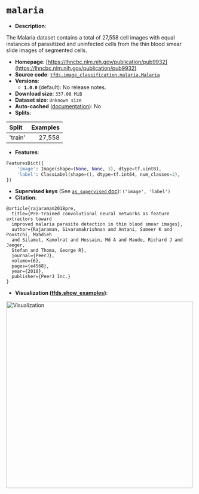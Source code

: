 <div itemscope itemtype="http://schema.org/Dataset">
  <div itemscope itemprop="includedInDataCatalog" itemtype="http://schema.org/DataCatalog">
    <meta itemprop="name" content="TensorFlow Datasets" />
  </div>

  <meta itemprop="name" content="malaria" />
  <meta itemprop="description" content="The Malaria dataset contains a total of 27,558 cell images&#10;with equal instances of parasitized and uninfected cells from the thin blood &#10;smear slide images of segmented cells.&#10;&#10;To use this dataset:&#10;&#10;```python&#10;import tensorflow_datasets as tfds&#10;&#10;ds = tfds.load(&#x27;malaria&#x27;, split=&#x27;train&#x27;)&#10;for ex in ds.take(4):&#10;  print(ex)&#10;```&#10;&#10;See [the guide](https://www.tensorflow.org/datasets/overview) for more&#10;informations on [tensorflow_datasets](https://www.tensorflow.org/datasets).&#10;&#10;&lt;img src=&quot;https://storage.googleapis.com/tfds-data/visualization/malaria-1.0.0.png&quot; alt=&quot;Visualization&quot; width=&quot;500px&quot;&gt;&#10;&#10;" />
  <meta itemprop="url" content="https://www.tensorflow.org/datasets/catalog/malaria" />
  <meta itemprop="sameAs" content="https://lhncbc.nlm.nih.gov/publication/pub9932" />
  <meta itemprop="citation" content="@article{rajaraman2018pre,&#10;  title={Pre-trained convolutional neural networks as feature extractors toward &#10;  improved malaria parasite detection in thin blood smear images},&#10;  author={Rajaraman, Sivaramakrishnan and Antani, Sameer K and Poostchi, Mahdieh&#10;  and Silamut, Kamolrat and Hossain, Md A and Maude, Richard J and Jaeger, &#10;  Stefan and Thoma, George R},&#10;  journal={PeerJ},&#10;  volume={6},&#10;  pages={e4568},&#10;  year={2018},&#10;  publisher={PeerJ Inc.}&#10;}" />
</div>

# `malaria`

*   **Description**:

The Malaria dataset contains a total of 27,558 cell images with equal instances
of parasitized and uninfected cells from the thin blood smear slide images of
segmented cells.

*   **Homepage**:
    [https://lhncbc.nlm.nih.gov/publication/pub9932](https://lhncbc.nlm.nih.gov/publication/pub9932)
*   **Source code**:
    [`tfds.image_classification.malaria.Malaria`](https://github.com/tensorflow/datasets/tree/master/tensorflow_datasets/image_classification/malaria.py)
*   **Versions**:
    *   **`1.0.0`** (default): No release notes.
*   **Download size**: `337.08 MiB`
*   **Dataset size**: `Unknown size`
*   **Auto-cached**
    ([documentation](https://www.tensorflow.org/datasets/performances#auto-caching)):
    No
*   **Splits**:

Split   | Examples
:------ | -------:
'train' | 27,558

*   **Features**:

```python
FeaturesDict({
    'image': Image(shape=(None, None, 3), dtype=tf.uint8),
    'label': ClassLabel(shape=(), dtype=tf.int64, num_classes=2),
})
```

*   **Supervised keys** (See
    [`as_supervised` doc](https://www.tensorflow.org/datasets/api_docs/python/tfds/load#args)):
    `('image', 'label')`
*   **Citation**:

```
@article{rajaraman2018pre,
  title={Pre-trained convolutional neural networks as feature extractors toward
  improved malaria parasite detection in thin blood smear images},
  author={Rajaraman, Sivaramakrishnan and Antani, Sameer K and Poostchi, Mahdieh
  and Silamut, Kamolrat and Hossain, Md A and Maude, Richard J and Jaeger,
  Stefan and Thoma, George R},
  journal={PeerJ},
  volume={6},
  pages={e4568},
  year={2018},
  publisher={PeerJ Inc.}
}
```

*   **Visualization
    ([tfds.show_examples](https://www.tensorflow.org/datasets/api_docs/python/tfds/visualization/show_examples))**:

<img src="https://storage.googleapis.com/tfds-data/visualization/malaria-1.0.0.png" alt="Visualization" width="500px">
